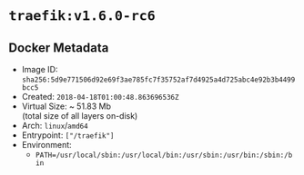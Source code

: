 # `traefik:v1.6.0-rc6`

## Docker Metadata

- Image ID: `sha256:5d9e771506d92e69f3ae785fc7f35752af7d4925a4d725abc4e92b3b4499bcc5`
- Created: `2018-04-18T01:00:48.863696536Z`
- Virtual Size: ~ 51.83 Mb  
  (total size of all layers on-disk)
- Arch: `linux`/`amd64`
- Entrypoint: `["/traefik"]`
- Environment:
  - `PATH=/usr/local/sbin:/usr/local/bin:/usr/sbin:/usr/bin:/sbin:/bin`
